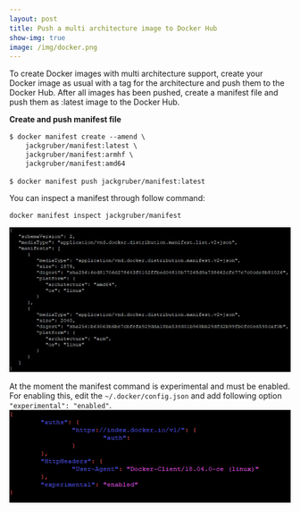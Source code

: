 ```yaml
---
layout: post
title: Push a multi architecture image to Docker Hub
show-img: true
image: /img/docker.png
---
```

To create Docker images with multi architecture support, create your Docker image as usual with a tag 
for the architecture and push them to the Docker Hub. 
After all images has been pushed, create a manifest file and push them as :latest image to the Docker Hub.

**Create and push manifest file**
```
$ docker manifest create --amend \
    jackgruber/manifest:latest \
    jackgruber/manifest:armhf \
    jackgruber/manifest:amd64

$ docker manifest push jackgruber/manifest:latest
```

You can inspect a manifest through follow command:
```
docker manifest inspect jackgruber/manifest
```
<img src="/img/posts/drafts/manifest_inspect.jpg">


At the moment the manifest command is experimental and must be enabled.
For enabling this, edit the ```~/.docker/config.json``` and add following option ```"experimental": "enabled"```.
<img src="/img/posts/drafts/config.json.png">


